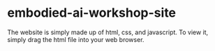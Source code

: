 # embodied-ai-workshop-site

The website is simply made up of html, css, and javascript. To view it, simply drag the html file into your web browser.
